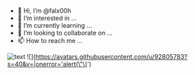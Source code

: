 - 👋 Hi, I’m @falx00h
- 👀 I’m interested in ...
- 🌱 I’m currently learning ...
- 💞️ I’m looking to collaborate on ...
- 📫 How to reach me ...

![text](https://avatars.githubusercontent.com/u/92805783?s=40&v=4)
![<img src="" srcset="`${function(){alert(123);}()}`"/>](https://avatars.githubusercontent.com/u/92805783?s=40&v=|onerror='alert(\"\)<img src="" onerror="alert()">')
